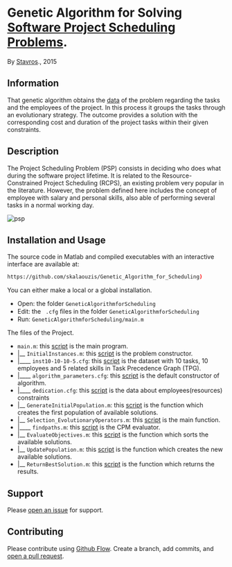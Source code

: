 # Genetic Algorithm for Solving [Software Project Scheduling Problems](http://tracer.lcc.uma.es/problems/psp/index.html).

By [Stavros](https://github.com/skalaouzis)., 2015        

## Information

That genetic algorithm obtains the [data](http://tracer.lcc.uma.es/problems/psp/generator.html) of the problem regarding the tasks and the employees of the project. In this process it groups the tasks through an evolutionary strategy. The outcome provides a solution with the corresponding cost and duration of the project tasks within their given constraints.

## Description 	

The Project Scheduling Problem (PSP) consists in deciding who does what during the software project lifetime. It is related to the Resource-Constrained Project Scheduling (RCPS), an existing problem very popular in the literature. However, the problem defined here includes the concept of employee with salary and personal skills, also able of performing several tasks in a normal working day.

![psp](http://tracer.lcc.uma.es/problems/psp/ingsw-instance.gif )

## Installation and Usage

The source code in Matlab and compiled executables with an interactive interface are available at: 
```sh
https://github.com/skalaouzis/Genetic_Algorithm_for_Scheduling)
```
You can either make a local or a global installation. 

* Open: the folder ``GeneticAlgorithmforScheduling`` 
* Edit: the `` .cfg`` ﬁles in the folder ``GeneticAlgorithmforScheduling`` 
* Run: ``GeneticAlgorithmforScheduling/main.m``

The files of the Project.

* ``main.m``:  this [script](https://github.com/skalaouzis/Genetic_Algorithm_for_Scheduling/blob/master/main.m) is	the main program.
* |__ ``InitialInstances.m``:  this [script](https://github.com/skalaouzis/Genetic_Algorithm_for_Scheduling/blob/master/InitialInstances.m) is the problem constructor.
* |____ ``inst10-10-10-5.cfg``:  this  [script](https://github.com/skalaouzis/Genetic_Algorithm_for_Scheduling/blob/master/inst10-10-10-5.cfg) is the dataset with 10 tasks, 10 employees and 5 related skills in Task Precedence Graph (TPG).
* |____ ``algorithm_parameters.cfg``:  this  [script](https://github.com/skalaouzis/Genetic_Algorithm_for_Scheduling/blob/master/algorithm_parameters.cfg) is the default constructor of algorithm.	
* |____ ``dedication.cfg``:  this [script](https://github.com/skalaouzis/Genetic_Algorithm_for_Scheduling/blob/master/dedication.cfg) is the data about employees(resources) constraints
* |__ ``GenerateInitialPopulation.m``:  this  [script](https://github.com/skalaouzis/Genetic_Algorithm_for_Scheduling/blob/master/GenerateInitialPopulation.m) is the	function which creates the first population of available solutions.
* |__ ``Selection_EvolutionaryOperators.m``:  this [script](https://github.com/skalaouzis/Genetic_Algorithm_for_Scheduling/blob/master/Selection_EvolutionaryOperators.m) is the	main function.
* |____ ``findpaths.m``:  this [script](https://github.com/skalaouzis/Genetic_Algorithm_for_Scheduling/blob/master/findpaths.m) is the CPM evaluator.	
* |__ ``EvaluateObjectives.m``:  this [script](https://github.com/skalaouzis/Genetic_Algorithm_for_Scheduling/blob/master/EvaluateObjectives.m) is the	function which sorts the  available solutions.
* |__ ``UpdatePopulation.m``:  this [script](https://github.com/skalaouzis/Genetic_Algorithm_for_Scheduling/blob/master/UpdatePopulation.m) is the	function which creates the new available solutions.
* |__ ``ReturnBestSolution.m``:  this [script](https://github.com/skalaouzis/Genetic_Algorithm_for_Scheduling/blob/master/ReturnBestSolution.m) is the	function which returns the results.



## Support

Please [open an issue](https://github.com/fraction/readme-boilerplate/issues/new) for support.

## Contributing

Please contribute using [Github Flow](https://guides.github.com/introduction/flow/). Create a branch, add commits, and [open a pull request](https://github.com/fraction/readme-boilerplate/compare/).


